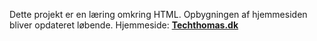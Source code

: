 Dette projekt er en læring omkring HTML.
Opbygningen af hjemmesiden bliver opdateret løbende.
Hjemmeside: <b>[Techthomas.dk](techthomas.dk)</b>
